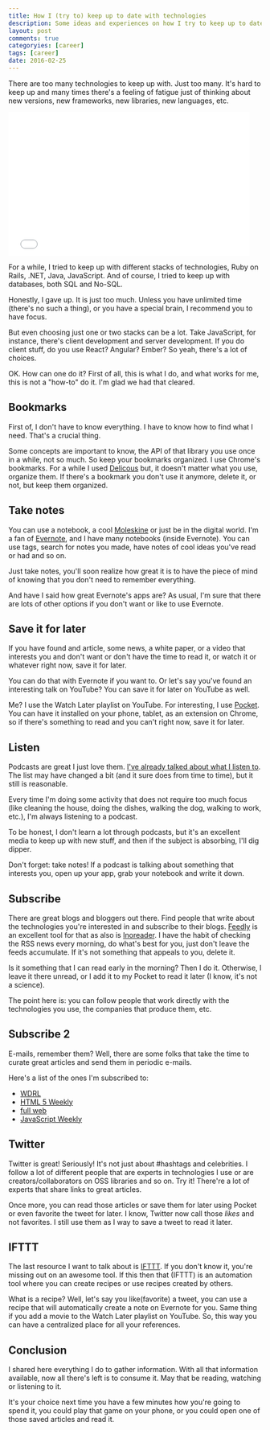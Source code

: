 ```yaml
---
title: How I (try to) keep up to date with technologies
description: Some ideas and experiences on how I try to keep up to date with technologies.
layout: post
comments: true
categoryies: [career]
tags: [career]
date: 2016-02-25
---
```

There are too many technologies to keep up with. Just too many. It's hard to keep up and many times there's a feeling of fatigue just of thinking about new versions, new frameworks, new libraries, new languages, etc.
<!-- more -->
<iframe src="//giphy.com/embed/PPW6LRDNhegRG?html5=true" width="480" height="286" frameBorder="0" class="giphy-embed" allowFullScreen></iframe><p><a href="http://giphy.com/gifs/overwhelmed-joseph-gordon-levit-PPW6LRDNhegRG"></a></p>

For a while, I tried to keep up with different stacks of technologies, Ruby on Rails, .NET, Java, JavaScript. And of course, I tried to keep up with databases, both SQL and No-SQL.

Honestly, I gave up. It is just too much. Unless you have unlimited time (there's no such a thing), or you have a special brain, I recommend you to have focus.

But even choosing just one or two stacks can be a lot. Take JavaScript, for instance, there's client development and server development. If you do client stuff, do you use React? Angular? Ember? So yeah, there's a lot of choices.

OK. How can one do it? First of all, this is what I do, and what works for me, this is not a "how-to" do it. I'm glad we had that cleared.

## Bookmarks

First of, I don't have to know everything. I have to know how to find what I need. That's a crucial thing. 

Some concepts are important to know, the API of that library you use once in a while, not so much. So keep your bookmarks organized. I use Chrome's bookmarks. For a while I used [Delicous](https://delicious.com/) but, it doesn't matter what you use, organize them. If there's a bookmark you don't use it anymore, delete it, or not, but keep them organized.

## Take notes

You can use a notebook, a cool [Moleskine](http://www.moleskine.com/en/) or just be in the digital world. I'm a fan of [Evernote](https://evernote.com/), and I have many notebooks (inside Evernote). You can use tags, search for notes you made,  have notes of cool ideas you've read or had and so on. 

Just take notes, you'll soon realize how great it is to have the piece of mind of knowing that you don't need to remember everything.

And have I said how great Evernote's apps are? As usual, I'm sure that there are lots of other options if you don't want or like to use Evernote.

## Save it for later

If you have found and article, some news, a white paper, or a video that interests you and don't want or don't have the time to read it,  or watch it or whatever right now, save it for later. 

You can do that with Evernote if you want to. Or let's say you've found an interesting talk on YouTube? You can save it for later on YouTube as well.

Me? I use the Watch Later playlist on YouTube. For interesting, I use [Pocket](https://getpocket.com/). You can have it installed on your phone, tablet, as an extension on Chrome, so if there's something to read and you can't right now, save it for later.

<script async src="//pagead2.googlesyndication.com/pagead/js/adsbygoogle.js"></script>
<!-- Responsive content -->
<ins class="adsbygoogle"
     style="display:block"
     data-ad-client="ca-pub-1865353648221711"
     data-ad-slot="8499334570"
     data-ad-format="auto"></ins>
<script>
(adsbygoogle = window.adsbygoogle || []).push({});
</script> 

## Listen

Podcasts are great I just love them. [I've already talked about what I listen to](http://templecoding.com/blog/2015/10/06/whats-on-my-playlist-podcasts-i-listen-to/). The list may have changed a bit (and it sure does from time to time), but it still is reasonable.

Every time I'm doing some activity that does not require too much focus (like cleaning the house, doing the dishes, walking the dog, walking to work, etc.), I'm always listening to a podcast.

To be honest, I don't learn a lot through podcasts, but it's an excellent media to keep up with new stuff, and then if the subject is absorbing, I'll dig dipper.

Don't forget: take notes! If a podcast is talking about something that interests you, open up your app, grab your notebook and write it down.

## Subscribe

There are great blogs and bloggers out there. Find people that write about the technologies you're interested in and subscribe to their blogs. [Feedly](https://feedly.com/) is an excellent tool for that as also is [Inoreader](https://www.inoreader.com). I have the habit of checking the RSS news every morning, do what's best for you, just don't leave the feeds accumulate. If it's not something that appeals to you, delete it.

Is it something that I can read early in the morning? Then I do it. Otherwise, I leave it there unread, or I add it to my Pocket to read it later (I know, it's not a science).

The point here is: you can follow people that work directly with the technologies you use, the companies that produce them, etc.

## Subscribe 2

E-mails, remember them? Well, there are some folks that take the time to curate great articles and send them in periodic e-mails.

Here's a list of the ones I'm subscribed to:

- [WDRL](https://wdrl.info/)
- [HTML 5 Weekly](http://html5weekly.com/)
- [full web](http://fullweb.io/)
- [JavaScript Weekly](http://javascriptweekly.com/)

## Twitter

Twitter is great! Seriously! It's not just about #hashtags and celebrities. I follow a lot of different people that are experts in technologies I use or are creators/collaborators on OSS libraries and so on. Try it! There're a lot of experts that share links to great articles. 

Once more, you can read those articles or save them for later using Pocket or even favorite the tweet for later. I know, Twitter now call those *likes* and not favorites. I still use them as I way to save a tweet to read it later.

## IFTTT

The last resource I want to talk about is [IFTTT](https://ifttt.com/). If you don't know it, you're missing out on an awesome tool. If this then that (IFTTT) is an automation tool where you can create recipes or use recipes created by others.

What is a recipe? Well, let's say you like(favorite) a tweet, you can use a recipe that will automatically create a note on Evernote for you. Same thing if you add a movie to the Watch Later playlist on YouTube. So, this way you can have a centralized place for all your references. 

## Conclusion

I shared here everything I do to gather information. With all that information available, now all there's left is to consume it. May that be reading, watching or listening to it. 

It's your choice next time you have a few minutes how you're going to spend it, you could play that game on your phone, or you could open one of those saved articles and read it.